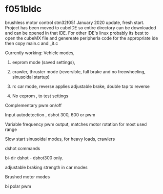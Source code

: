 # f051bldc
brushless motor control stm32f051
January 2020 update, fresh start.
Project has been moved to cubeIDE so entire directory can be downloaded and can be opened in that IDE.
For other IDE's linux probably its best to open the cubeMX file and genereate peripherla code for the appropriate ide then copy main.c and _it.c 

Currently working:
Vehicle modes, 
1) eeprom mode (saved settings), 
               
2) crawler, thruster mode (reversible, full brake and no freewheeling, sinusoidal startup)
               
3) rc car mode, reverse applies adjustable brake, double tap to reverse 
               
5) No eeprom , to test settings 

Complementary pwm on/off

Input autodetection , dshot 300, 600 or pwm

Variable frequency pwm output, matches motor rotation for most used range

Slow start sinusoidal modes, for heavy loads, crawlers

dshot commands

bi-dir dshot - dshot300 only.

adjustable braking strength in car modes

Brushed motor modes

bi polar pwm

